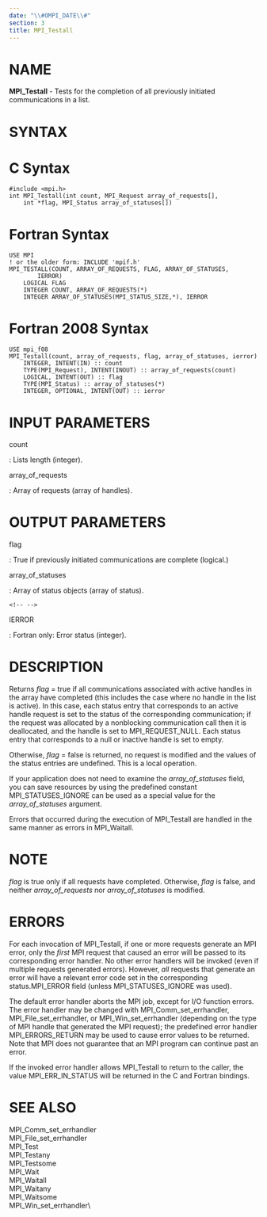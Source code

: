 ```yaml
---
date: "\\#OMPI_DATE\\#"
section: 3
title: MPI_Testall
---
```


NAME
====

**MPI_Testall** - Tests for the completion of all previously initiated
communications in a list.

SYNTAX
======

C Syntax
========

    #include <mpi.h>
    int MPI_Testall(int count, MPI_Request array_of_requests[],
    	int *flag, MPI_Status array_of_statuses[])

Fortran Syntax
==============

    USE MPI
    ! or the older form: INCLUDE 'mpif.h'
    MPI_TESTALL(COUNT, ARRAY_OF_REQUESTS, FLAG, ARRAY_OF_STATUSES,
    		IERROR)
    	LOGICAL	FLAG
    	INTEGER	COUNT, ARRAY_OF_REQUESTS(*)
    	INTEGER	ARRAY_OF_STATUSES(MPI_STATUS_SIZE,*), IERROR

Fortran 2008 Syntax
===================

    USE mpi_f08
    MPI_Testall(count, array_of_requests, flag, array_of_statuses, ierror)
    	INTEGER, INTENT(IN) :: count
    	TYPE(MPI_Request), INTENT(INOUT) :: array_of_requests(count)
    	LOGICAL, INTENT(OUT) :: flag
    	TYPE(MPI_Status) :: array_of_statuses(*)
    	INTEGER, OPTIONAL, INTENT(OUT) :: ierror

INPUT PARAMETERS
================

count

:   Lists length (integer).

array_of_requests

:   Array of requests (array of handles).

OUTPUT PARAMETERS
=================

flag

:   True if previously initiated communications are complete (logical.)

array_of_statuses

:   Array of status objects (array of status).

```{=html}
<!-- -->
```

IERROR

:   Fortran only: Error status (integer).

DESCRIPTION
===========

Returns *flag* = true if all communications associated with active
handles in the array have completed (this includes the case where no
handle in the list is active). In this case, each status entry that
corresponds to an active handle request is set to the status of the
corresponding communication; if the request was allocated by a
nonblocking communication call then it is deallocated, and the handle is
set to MPI_REQUEST_NULL. Each status entry that corresponds to a null or
inactive handle is set to empty.

Otherwise, *flag* = false is returned, no request is modified and the
values of the status entries are undefined. This is a local operation.

If your application does not need to examine the *array_of_statuses*
field, you can save resources by using the predefined constant
MPI_STATUSES_IGNORE can be used as a special value for the
*array_of_statuses* argument.

Errors that occurred during the execution of MPI_Testall are handled in
the same manner as errors in MPI_Waitall.

NOTE
====

*flag* is true only if all requests have completed. Otherwise, *flag* is
false, and neither *array_of_requests* nor *array_of_statuses* is
modified.

ERRORS
======

For each invocation of MPI_Testall, if one or more requests generate an
MPI error, only the *first* MPI request that caused an error will be
passed to its corresponding error handler. No other error handlers will
be invoked (even if multiple requests generated errors). However, *all*
requests that generate an error will have a relevant error code set in
the corresponding status.MPI_ERROR field (unless MPI_STATUSES_IGNORE was
used).

The default error handler aborts the MPI job, except for I/O function
errors. The error handler may be changed with MPI_Comm_set_errhandler,
MPI_File_set_errhandler, or MPI_Win_set_errhandler (depending on the
type of MPI handle that generated the MPI request); the predefined error
handler MPI_ERRORS_RETURN may be used to cause error values to be
returned. Note that MPI does not guarantee that an MPI program can
continue past an error.

If the invoked error handler allows MPI_Testall to return to the caller,
the value MPI_ERR_IN_STATUS will be returned in the C and Fortran
bindings.

SEE ALSO
========

MPI_Comm_set_errhandler\
MPI_File_set_errhandler\
MPI_Test\
MPI_Testany\
MPI_Testsome\
MPI_Wait\
MPI_Waitall\
MPI_Waitany\
MPI_Waitsome\
MPI_Win_set_errhandler\
